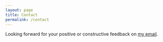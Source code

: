 ```yaml
---
layout: page
title: Contact
permalink: /contact
---
```


Looking forward for your positive or constructive feedback on [my email](mailto:eduardo.grocha@hotmail.com).
